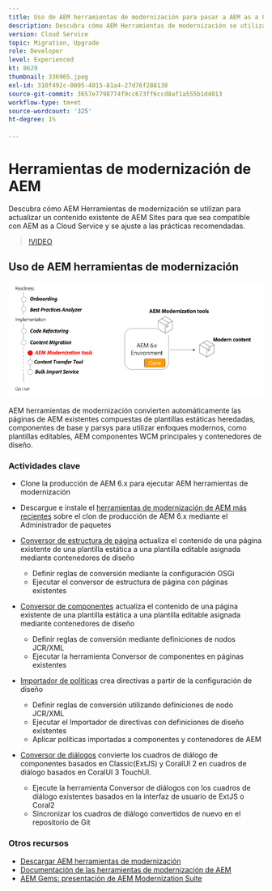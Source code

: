 ```yaml
---
title: Uso de AEM herramientas de modernización para pasar a AEM as a Cloud Service
description: Descubra cómo AEM Herramientas de modernización se utilizan para actualizar un proyecto y contenido de AEM existente para que sean compatibles con AEM as a Cloud Service.
version: Cloud Service
topic: Migration, Upgrade
role: Developer
level: Experienced
kt: 8629
thumbnail: 336965.jpeg
exl-id: 310f492c-0095-4015-81a4-27d76f288138
source-git-commit: 3657e7798774f9cc673ff6ccd8af1a555b1d4013
workflow-type: tm+mt
source-wordcount: '325'
ht-degree: 1%

---
```



# Herramientas de modernización de AEM

Descubra cómo AEM Herramientas de modernización se utilizan para actualizar un contenido existente de AEM Sites para que sea compatible con AEM as a Cloud Service y se ajuste a las prácticas recomendadas.

>[!VIDEO](https://video.tv.adobe.com/v/336965/?quality=12&learn=on)

## Uso de AEM herramientas de modernización

![Ciclo de vida de las herramientas de modernización AEM](./assets/aem-modernization-tools.png)

AEM herramientas de modernización convierten automáticamente las páginas de AEM existentes compuestas de plantillas estáticas heredadas, componentes de base y parsys para utilizar enfoques modernos, como plantillas editables, AEM componentes WCM principales y contenedores de diseño.

### Actividades clave

+ Clone la producción de AEM 6.x para ejecutar AEM herramientas de modernización
+ Descargue e instale el [herramientas de modernización de AEM más recientes](https://github.com/adobe/aem-modernize-tools/releases/latest) sobre el clon de producción de AEM 6.x mediante el Administrador de paquetes

+ [Conversor de estructura de página](https://opensource.adobe.com/aem-modernize-tools/pages/tools/page-structure.html) actualiza el contenido de una página existente de una plantilla estática a una plantilla editable asignada mediante contenedores de diseño
   + Definir reglas de conversión mediante la configuración OSGi
   + Ejecutar el conversor de estructura de página con páginas existentes

+ [Conversor de componentes](https://opensource.adobe.com/aem-modernize-tools/pages/tools/component.html) actualiza el contenido de una página existente de una plantilla estática a una plantilla editable asignada mediante contenedores de diseño
   + Definir reglas de conversión mediante definiciones de nodos JCR/XML
   + Ejecutar la herramienta Conversor de componentes en páginas existentes

+ [Importador de políticas](https://opensource.adobe.com/aem-modernize-tools/pages/tools/policy-importer.html) crea directivas a partir de la configuración de diseño
   + Definir reglas de conversión utilizando definiciones de nodo JCR/XML
   + Ejecutar el Importador de directivas con definiciones de diseño existentes
   + Aplicar políticas importadas a componentes y contenedores de AEM

+ [Conversor de diálogos](https://opensource.adobe.com/aem-modernize-tools/pages/tools/dialog.html) convierte los cuadros de diálogo de componentes basados en Classic(ExtJS) y CoralUI 2 en cuadros de diálogo basados en CoralUI 3 TouchUI.
   + Ejecute la herramienta Conversor de diálogos con los cuadros de diálogo existentes basados en la interfaz de usuario de ExtJS o Coral2
   + Sincronizar los cuadros de diálogo convertidos de nuevo en el repositorio de Git

### Otros recursos

+ [Descargar AEM herramientas de modernización](https://github.com/adobe/aem-modernize-tools/releases/latest)
+ [Documentación de las herramientas de modernización de AEM](https://opensource.adobe.com/aem-modernize-tools/)
+ [AEM Gems: presentación de AEM Modernization Suite](https://helpx.adobe.com/experience-manager/kt/eseminars/gems/Introducing-the-AEM-Modernization-Suite.html)
